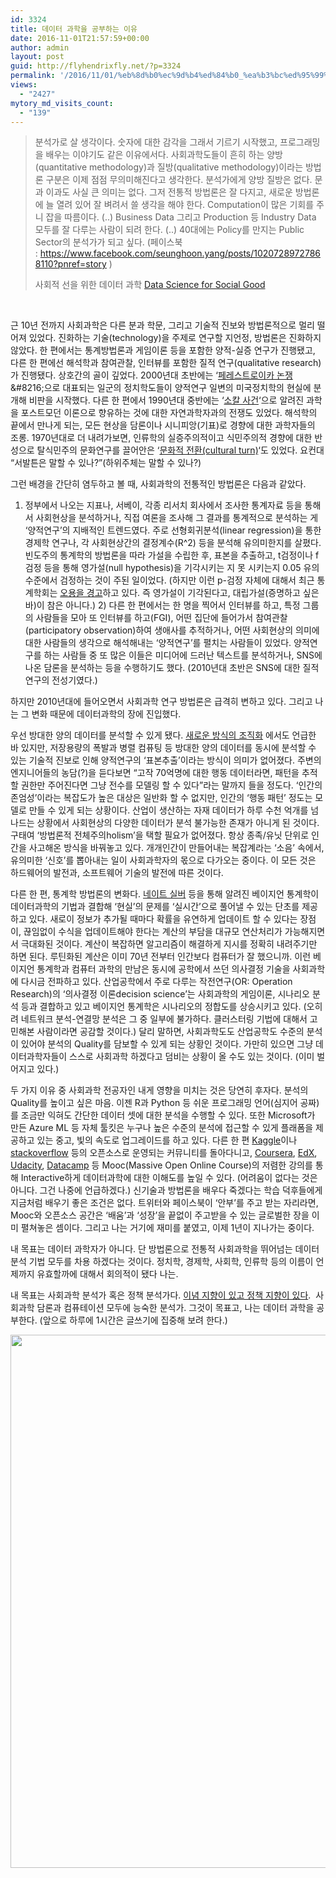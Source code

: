 ```yaml
---
id: 3324
title: 데이터 과학을 공부하는 이유
date: 2016-11-01T21:57:59+00:00
author: admin
layout: post
guid: http://flyhendrixfly.net/?p=3324
permalink: '/2016/11/01/%eb%8d%b0%ec%9d%b4%ed%84%b0_%ea%b3%bc%ed%95%99%ec%9d%84_%ea%b3%b5%eb%b6%80%ed%95%98%eb%8a%94_%ec%9d%b4%ec%9c%a0/'
views:
  - "2427"
mytory_md_visits_count:
  - "139"
---
```

> 분석가로 살 생각이다. 숫자에 대한 감각을 그래서 기르기 시작했고, 프로그래밍을 배우는 이야기도 같은 이유에서다. 사회과학도들이 흔히 하는 양방(quantitative methodology)과 질방(qualitative methodology)이라는 방법론 구분은 이제 점점 무의미해진다고 생각한다. 분석가에게 양방 질방은 없다. 문과 이과도 사실 큰 의미는 없다. 그저 전통적 방법론은 잘 다지고, 새로운 방법론에 늘 열려 있어 잘 벼려서 쓸 생각을 해야 한다. Computation이 많은 기회를 주니 잡을 따름이다. (..) Business Data 그리고 Production 등 Industry Data 모두를 잘 다루는 사람이 되려 한다. (..) 40대에는 Policy를 만지는 Public Sector의 분석가가 되고 싶다. (페이스북 : <https://www.facebook.com/seunghoon.yang/posts/10207289727868110?pnref=story> )
> 
> 사회적 선을 위한 데이터 과학 [Data Science for Social Good](https://dssg.uchicago.edu/)

&nbsp;

근 10년 전까지 사회과학은 다른 분과 학문, 그리고 기술적 진보와 방법론적으로 멀리 떨어져 있었다. 진화하는 기술(technology)을 주제로 연구할 지언정, 방법론은 진화하지 않았다. 한 편에서는 통계방법론과 게임이론 등을 포함한 양적-실증 연구가 진행됐고, 다른 한 편에선 해석학과 참여관찰, 인터뷰를 포함한 질적 연구(qualitative research)가 진행됐다. 상호간의 골이 깊었다. 2000년대 초반에는 &#8216;[페레스트로이카 논쟁](https://en.wikipedia.org/wiki/Perestroika_Movement_(political_science))&#8216;으로 대표되는 일군의 정치학도들이 양적연구 일변의 미국정치학의 현실에 분개해 비판을 시작했다. 다른 한 편에서 1990년대 중반에는 &#8216;[소칼 사건](https://en.wikipedia.org/wiki/Sokal_affair)&#8216;으로 알려진 과학을 포스트모던 이론으로 향유하는 것에 대한 자연과학자과의 전쟁도 있었다. 해석학의 끝에서 만나게 되는, 모든 현상을 담론이나 시니피앙(기표)로 경향에 대한 과학자들의 조롱. 1970년대로 더 내려가보면, 인류학의 실증주의적이고 식민주의적 경향에 대한 반성으로 탈식민주의 문화연구를 끌어안은 &#8216;[문화적 전환(cultural turn)](https://en.wikipedia.org/wiki/Cultural_turn)&#8216;도 있었다. 요컨대 &#8220;서발튼은 말할 수 있나?&#8221;(하위주체는 말할 수 있나?)

그런 배경을 간단히 염두하고 볼 때, 사회과학의 전통적인 방법론은 다음과 같았다.

1) 정부에서 나오는 지표나, 서베이, 각종 리서치 회사에서 조사한 통계자료 등을 통해서 사회현상을 분석하거나, 직접 여론을 조사해 그 결과를 통계적으로 분석하는 게 &#8216;양적연구&#8217;의 지배적인 트렌드였다. 주로 선형회귀분석(linear regression)을 통한 경제학 연구나, 각 사회현상간의 결정계수(R^2) 등을 분석해 유의미한지를 살폈다. 빈도주의 통계학의 방법론을 따라 가설을 수립한 후, 표본을 추출하고, t검정이나 f 검정 등을 통해 영가설(null hypothesis)을 기각시키는 지 못 시키는지 0.05 유의수준에서 검정하는 것이 주된 일이었다. (하지만 이런 p-검정 자체에 대해서 최근 통계학회는 [오용을 경고](http://www.ibric.org/myboard/read.php?Board=news&id=270293)하고 있다. 즉 영가설이 기각된다고, 대립가설(증명하고 싶은 바)이 참은 아니다.) 2) 다른 한 편에서는 한 명을 찍어서 인터뷰를 하고, 특정 그룹의 사람들을 모아 또 인터뷰를 하고(FGI), 어떤 집단에 들어가서 참여관찰(participatory observation)하여 생애사를 추적하거나, 어떤 사회현상의 의미에 대한 사람들의 생각으로 해석해내는 &#8216;양적연구&#8217;를 펼치는 사람들이 있었다. 양적연구를 하는 사람들 중 또 많은 이들은 미디어에 드러난 텍스트를 분석하거나, SNS에 나온 담론을 분석하는 등을 수행하기도 했다. (2010년대 초반은 SNS에 대한 질적연구의 전성기였다.)

하지만 2010년대에 들어오면서 사회과학 연구 방법론은 급격히 변하고 있다. 그리고 나는 그 변화 때문에 데이터과학의 장에 진입했다.

우선 방대한 양의 데이터를 분석할 수 있게 됐다. [새로운 방식의 조직화](http://flyhendrixfly.net/%ec%83%88%eb%a1%9c%ec%9a%b4-%eb%b0%a9%ec%8b%9d%ec%9d%98-%ec%a1%b0%ec%a7%81%ed%99%94/) 에서도 언급한 바 있지만, 저장용량의 폭발과 병렬 컴퓨팅 등 방대한 양의 데이터를 동시에 분석할 수 있는 기술적 진보로 인해 양적연구의 &#8216;표본추출&#8217;이라는 방식이 의미가 없어졌다. 주변의 엔지니어들의 농담(?)을 듣다보면 &#8220;고작 70억명에 대한 행동 데이터라면, 패턴을 추적할 권한만 주어진다면 그냥 전수를 모델링 할 수 있다&#8221;라는 말까지 들을 정도다. &#8216;인간의 존엄성&#8217;이라는 복잡도가 높은 대상은 일반화 할 수 없지만, 인간의 &#8216;행동 패턴&#8217; 정도는 모델로 만들 수 있게 되는 상황이다. 산업이 생산하는 자재 데이터가 하루 수천 억개를 넘나드는 상황에서 사회현상의 다양한 데이터가 분석 불가능한 존재가 아니게 된 것이다. 구태여 &#8216;방법론적 전체주의holism&#8217;을 택할 필요가 없어졌다. 항상 종족/유닛 단위로 인간을 사고해온 방식을 바꿔놓고 있다. 개개인간이 만들어내는 복잡계라는 &#8216;소음&#8217; 속에서, 유의미한 &#8216;신호&#8217;를 뽑아내는 일이 사회과학자의 몫으로 다가오는 중이다. 이 모든 것은 하드웨어의 발전과, 소프트웨어 기술의 발전에 따른 것이다.

다른 한 편, 통계학 방법론의 변화다. [네이트 실버](http://fivethirtyeight.com/) 등을 통해 알려진 베이지언 통계학이 데이터과학의 기법과 결합해 &#8216;현실&#8217;의 문제를 &#8216;실시간&#8217;으로 풀어낼 수 있는 단초를 제공하고 있다. 새로이 정보가 추가될 때마다 확률을 유연하게 업데이트 할 수 있다는 장점이, 끊임없이 수식을 업데이트해야 한다는 계산의 부담을 대규모 연산처리가 가능해지면서 극대화된 것이다. 계산이 복잡하면 알고리즘이 해결하게 지시를 정확히 내려주기만 하면 된다. 루틴화된 계산은 이미 70년 전부터 인간보다 컴퓨터가 잘 했으니까. 이런 베이지언 통계학과 컴퓨터 과학의 만남은 동시에 공학에서 쓰던 의사결정 기술을 사회과학에 다시금 전파하고 있다. 산업공학에서 주로 다루는 작전연구(OR: Operation Research)의 &#8216;의사결정 이론decision science&#8217;는 사회과학의 게임이론, 시나리오 분석 등과 결합하고 있고 베이지언 통계학은 시나리오의 정합도를 상승시키고 있다. (오히려 네트워크 분석-연결망 분석은 그 중 일부에 불가하다. 클러스터링 기법에 대해서 고민해본 사람이라면 공감할 것이다.) 달리 말하면, 사회과학도도 산업공학도 수준의 분석이 있어야 분석의 Quality를 담보할 수 있게 되는 상황인 것이다. 가만히 있으면 그냥 데이터과학자들이 스스로 사회과학 하겠다고 덤비는 상황이 올 수도 있는 것이다. (이미 벌어지고 있다.)

두 가지 이유 중 사회과학 전공자인 내게 영향을 미치는 것은 당연히 후자다. 분석의 Quality를 높이고 싶은 마음. 이젠 R과 Python 등 쉬운 프로그래밍 언어(심지어 공짜)를 조금만 익혀도 간단한 데이터 셋에 대한 분석을 수행할 수 있다. 또한 Microsoft가 만든 Azure ML 등 자체 툴킷은 누구나 높은 수준의 분석에 접근할 수 있게 플래폼을 제공하고 있는 중고, 빛의 속도로 업그레이드를 하고 있다. 다른 한 편 [Kaggle](https://www.kaggle.com/)이나 [stackoverflow](http://stackoverflow.com/) 등의 오픈소스로 운영되는 커뮤니티를 돌아다니고, [Coursera](http://coursera.org), [EdX](http://edx.org), [Udacity](http://udacity.com), [Datacamp](http://datacamp.com) 등 Mooc(Massive Open Online Course)의 저렴한 강의를 통해 Interactive하게 데이터과학에 대한 이해도를 높일 수 있다. (어려움이 없다는 것은 아니다. 그건 나중에 언급하겠다.) 신기술과 방법론을 배우다 죽겠다는 학습 덕후들에게 지금처럼 배우기 좋은 조건은 없다. 트위터와 페이스북이 &#8216;안부&#8217;를 주고 받는 자리라면, Mooc와 오픈소스 공간은 &#8216;배움&#8217;과 &#8216;성장&#8217;을 끝없이 주고받을 수 있는 글로벌한 장을 이미 펼쳐놓은 셈이다. 그리고 나는 거기에 재미를 붙였고, 이제 1년이 지나가는 중이다.

내 목표는 데이터 과학자가 아니다. 단 방법론으로 전통적 사회과학을 뛰어넘는 데이터 분석 기법 모두를 차용 하겠다는 것이다. 정치학, 경제학, 사회학, 인류학 등의 이름이 언제까지 유효할까에 대해서 회의적이 됐다 나는.

내 목표는 사회과학 분석가 혹은 정책 분석가다. [이념 지향이 있고 정책 지향이 있다](http://flyhendrixfly.net/2027-%ed%94%84%eb%a1%9c%ec%a0%9d%ed%8a%b8-beta-v0-1/).  사회과학 담론과 컴퓨테이션 모두에 능숙한 분석가. 그것이 목표고, 나는 데이터 과학을 공부한다. (앞으로 하루에 1시간은 글쓰기에 집중해 보려 한다.)

<img class="aligncenter" src="https://img.washingtonpost.com/rw/2010-2019/WashingtonPost/2013/06/14/Outlook/Images/Obama_edited.jpg?uuid=QQFD4NUmEeKMvhvL7gb4-A" width="508" height="853" />